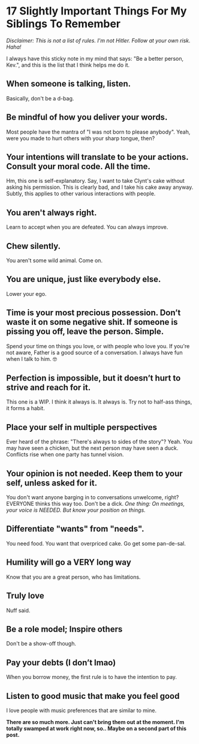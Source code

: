 # 17 Slightly Important Things For My Siblings To Remember
*Disclaimer: This is not a list of rules. I'm not Hitler. Follow at your own risk. Haha!*

I always have this sticky note in my mind that says: "Be a better person, Kev.", and this is the list that I think helps me do it.

## When someone is talking, listen.
Basically, don't be a d-bag.

## Be mindful of how you deliver your words.
Most people have the mantra of "I was not born to please anybody". Yeah, were you made to hurt others with your sharp tongue, then?

## Your intentions will translate to be your actions. Consult your moral code. All the time.
Hm, this one is self-explanatory. Say, I want to take Clynt's cake without asking his permission. This is clearly bad, and I take his cake away anyway. Subtly, this applies to other various interactions with people.

## You aren't always right.
Learn to accept when you are defeated. You can always improve.

## Chew silently.
You aren't some wild animal. Come on.

## You are unique, just like everybody else.
Lower your ego.

## Time is your most precious possession. Don’t waste it on some negative shit. If someone is pissing you off, leave the person. Simple.
Spend your time on things you love, or with people who love you. If you're not aware, Father is a good source of a conversation. I always have fun when I talk to him. 🤓

## Perfection is impossible, but it doesn’t hurt to strive and reach for it.
This one is a WIP. I think it always is. It always is. Try not to half-ass things, it forms a habit.

## Place your self in multiple perspectives
Ever heard of the phrase: "There's always to sides of the story"? Yeah. You may have seen a chicken, but the next person may have seen a duck. Conflicts rise when one party has tunnel vision.

## Your opinion is not needed. Keep them to your self, unless asked for it.
You don't want anyone barging in to conversations unwelcome, right? EVERYONE thinks this way too. Don't be a dick.
*One thing: On meetings, your voice is NEEDED. But know your position on things.*

## Differentiate "wants" from "needs".
You need food. You want that overpriced cake. Go get some pan-de-sal.

## Humility will go a VERY long way
Know that you are a great person, who has limitations.

## Truly love
Nuff said.

## Be a role model; Inspire others
Don't be a show-off though.

## Pay your debts (I don’t lmao)
When you borrow money, the first rule is to have the intention to pay.

## Listen to good music that make you feel good
I love people with music preferences that are similar to mine.

**There are so much more. Just can't bring them out at the moment. I'm totally swamped at work right now, so.. Maybe on a second part of this post.**
